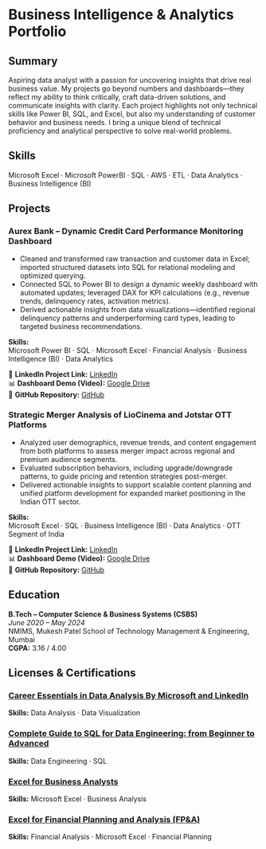 # Business Intelligence & Analytics Portfolio

## Summary
Aspiring data analyst with a passion for uncovering insights that drive real business value. My projects go beyond numbers and dashboards—they reflect my ability to think critically, craft data-driven solutions, and communicate insights with clarity. Each project highlights not only technical skills like Power BI, SQL, and Excel, but also my understanding of customer behavior and business needs. I bring a unique blend of technical proficiency and analytical perspective to solve real-world problems.

## Skills
Microsoft Excel · Microsoft PowerBI · SQL · AWS · ETL · Data Analytics · Business Intelligence (BI)

## Projects
### Aurex Bank – Dynamic Credit Card Performance Monitoring Dashboard

- Cleaned and transformed raw transaction and customer data in Excel; imported structured datasets into SQL for relational modeling and optimized querying.
- Connected SQL to Power BI to design a dynamic weekly dashboard with automated updates; leveraged DAX for KPI calculations (e.g., revenue trends, delinquency rates, activation metrics).
- Derived actionable insights from data visualizations—identified regional delinquency patterns and underperforming card types, leading to targeted business recommendations.

**Skills:**  
Microsoft Power BI  · SQL · Microsoft Excel · Financial Analysis · Business Intelligence (BI)  · Data Analytics

🔗 **LinkedIn Project Link:** [LinkedIn](https://www.linkedin.com/in/shubham-pandit-04887822b/details/projects/)  
📊 **Dashboard Demo (Video):** [Google Drive](https://drive.google.com/drive/folders/1PyQy45Azml6Zrw-CLH1W9gK0AJs918aB)  
📁 **GitHub Repository:** [GitHub](https://github.com/Shubhampandit1602/Credit_Card_Financial_Dashboard) 


### Strategic Merger Analysis of LioCinema and Jotstar OTT Platforms
- Analyzed user demographics, revenue trends, and content engagement from both platforms to assess merger impact across regional and premium audience segments.
- Evaluated subscription behaviors, including upgrade/downgrade patterns, to guide pricing and retention strategies post-merger.
- Delivered actionable insights to support scalable content planning and unified platform development for expanded market positioning in the Indian OTT sector.

**Skills:**  
Microsoft Excel · SQL · Business Intelligence (BI)  · Data Analytics · OTT Segment of India

🔗 **LinkedIn Project Link:** [LinkedIn](https://www.linkedin.com/in/shubham-pandit-04887822b/details/projects/)  
📊 **Dashboard Demo (Video):** [Google Drive](https://drive.google.com/drive/folders/1PyQy45Azml6Zrw-CLH1W9gK0AJs918aB)  
📁 **GitHub Repository:** [GitHub](https://github.com/Shubhampandit1602/LioCinema-Jotstar-Pre-Merger-Insights) 

## Education

**B.Tech – Computer Science & Business Systems (CSBS)**  
*June 2020 – May 2024*  
NMIMS, Mukesh Patel School of Technology Management & Engineering, Mumbai  
**CGPA:** 3.16 / 4.00

## Licenses & Certifications

### [Career Essentials in Data Analysis By Microsoft and LinkedIn](https://www.linkedin.com/learning/certificates/8996eb864f65413de8024461522043a97d0664928207f2dcbef826f348996a41)  
**Skills:** Data Analysis · Data Visualization

### [Complete Guide to SQL for Data Engineering: from Beginner to Advanced](https://www.linkedin.com/learning/certificates/16a1c451e137e334eb22c32243248c4912dd4c3d849df1135ca1cd54d2ff076d)  
**Skills:** Data Engineering · SQL

### [Excel for Business Analysts](https://www.linkedin.com/learning/certificates/a6f2df1fa78787fea8b5e01ee67463a3c82efd8c0ad63590fc2bf913ca27e172)  
**Skills:** Microsoft Excel · Business Analysis
 

### [Excel for Financial Planning and Analysis (FP&A)](https://www.linkedin.com/learning/certificates/ad74302ad74e636a58e56a3ea29c6fc059b8e4e131a028b5c7d4cf16c7d59884)  
**Skills:** Financial Analysis · Microsoft Excel · Financial Planning
